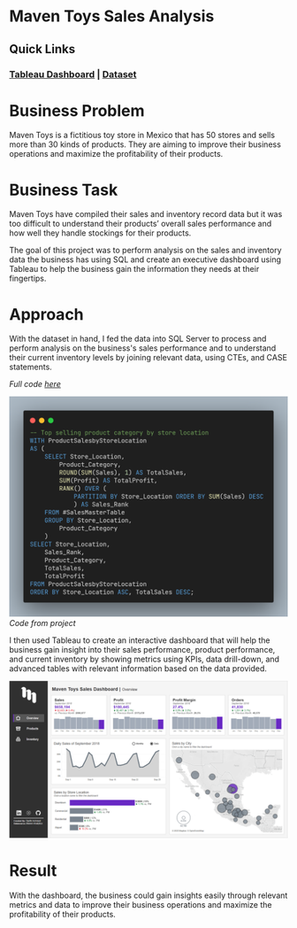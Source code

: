 # Maven Toys Sales Analysis

## Quick Links

### [Tableau Dashboard](https://public.tableau.com/views/MavenToysSalesDashboard_16958918265180/Overview?:language=en-US&:display_count=n&:origin=viz_share_link) | [Dataset](https://mavenanalytics.io/data-playground)

# Business Problem

Maven Toys is a fictitious toy store in Mexico that has 50 stores and sells more than 30 kinds of products. They are aiming to improve their business operations and maximize the profitability of their products.

# Business Task

Maven Toys have compiled their sales and inventory record data but it was too difficult to understand their products’ overall sales performance and how well they handle stockings for their products.

The goal of this project was to perform analysis on the sales and inventory data the business has using SQL and create an executive dashboard using Tableau to help the business gain the information they needs at their fingertips.

# Approach

With the dataset in hand, I fed the data into SQL Server to process and perform analysis on the business's sales performance and to understand their current inventory levels by joining relevant data, using CTEs, and CASE statements.

*Full code [here](./sql/analysis.sql)*

![Code from the project](./img/code.png)
*Code from project*

I then used Tableau to create an interactive dashboard that will help the business gain insight into their sales performance, product performance, and current inventory by showing metrics using KPIs, data drill-down, and advanced tables with relevant information based on the data provided.

![Tableau dashboard](./img/dashboard.gif)

# Result

With the dashboard, the business could gain insights easily through relevant metrics and data to improve their business operations and maximize the profitability of their products.
